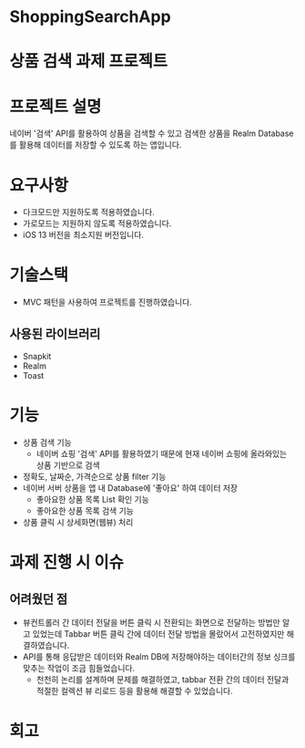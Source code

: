 # ShoppingSearchApp

# 상품 검색 과제 프로젝트

# 프로젝트 설명
네이버 '검색' API를 활용하여 상품을 검색할 수 있고 검색한 상품을 Realm Database를 활용해 데이터를 저장할 수 있도록 하는 앱입니다.

# 요구사항
- 다크모드만 지원하도록 적용하였습니다.
- 가로모드는 지원하지 않도록 적용하였습니다.
- iOS 13 버전을 최소지원 버전입니다.

# 기술스택
- MVC 패턴을 사용하여 프로젝트를 진행하였습니다.
## 사용된 라이브러리
- Snapkit
- Realm
- Toast

# 기능
- 상품 검색 기능
  - 네이버 쇼핑 '검색' API를 활용하였기 때문에 현재 네이버 쇼핑에 올라와있는 상품 기반으로 검색
- 정확도, 날짜순, 가격순으로 상품 filter 기능
- 네이버 서버 상품을 앱 내 Database에 '좋아요' 하여 데이터 저장
  - 좋아요한 상품 목록 List 확인 기능
  - 좋아요한 상품 목록 검색 기능
- 상품 클릭 시 상세화면(웹뷰) 처리

# 과제 진행 시 이슈
## 어려웠던 점
- 뷰컨트롤러 간 데이터 전달을 버튼 클릭 시 전환되는 화면으로 전달하는 방법만 알고 있었는데 Tabbar 버튼 클릭 간에 데이터 전달 방법을 몰랐어서 고전하였지만 해결하였습니다.
- API를 통해 응답받은 데이터와 Realm DB에 저장해야하는 데이터간의 정보 싱크를 맞추는 작업이 조금 힘들었습니다.
  - 천천히 논리를 설계하며 문제를 해결하였고, tabbar 전환 간의 데이터 전달과 적절한 컬렉션 뷰 리로드 등을 활용해 해결할 수 있었습니다.

# 회고

